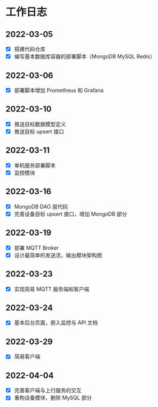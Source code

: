 # 工作日志

## 2022-03-05

- [x] 搭建代码仓库
- [x] 编写基本数据库容器的部署脚本（MongoDB MySQL Redis）

## 2022-03-06

- [x] 部署脚本增加 Prometheus 和 Grafana

## 2022-03-10

- [x] 推送目标数据模型定义
- [x] 推送目标 upsert 接口

## 2022-03-11

- [x] 单机服务部署脚本
- [x] 监控模块

## 2022-03-16

- [x] MongoDB DAO 层代码
- [x] 完善设备目标 upsert 接口，增加 MongoDB 部分

## 2022-03-19

- [x] 部署 MQTT Broker
- [x] 设计最简单的发送流，输出模块架构图

## 2022-03-23

- [x] 实现简易 MQTT 服务端和客户端

## 2022-03-24

- [x] 基本后台页面，嵌入监控与 API 文档

## 2022-03-29

- [x] 简易客户端

## 2022-04-04

- [x] 完善客户端与上行服务的交互
- [x] 重构设备模块，删除 MySQL 部分
